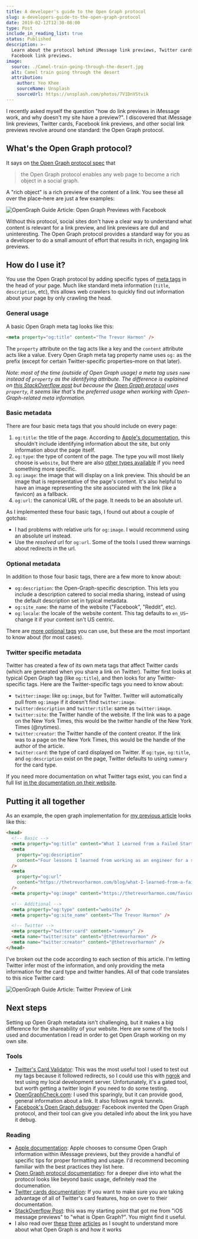 ```yaml
---
title: A developer's guide to the Open Graph protocol
slug: a-developers-guide-to-the-open-graph-protocol
date: 2019-02-12T12:30-08:00
type: Post
include_in_reading_list: true
status: Published
description: >-
  Learn about the protocol behind iMessage link previews, Twitter cards, and
  Facebook link previews.
image:
  source: ./Camel-train-going-through-the-desert.jpg
  alt: Camel train going through the desert
  attribution:
    author: Yeo Khee
    sourceName: Unsplash
    sourceUrl: https://unsplash.com/photos/7V1DnVStvik
---
```


I recently asked myself the question "how do link previews in iMessage work, and why doesn't my site have a preview?". I discovered that iMessage link previews, Twitter cards, Facebook link previews, and other social link previews revolve around one standard: the Open Graph protocol.

## What's the Open Graph protocol?

It says on [the Open Graph protocol spec][1] that

> the Open Graph protocol enables any web page to become a rich object in a social graph.

A "rich object" is a rich preview of the content of a link. You see these all over the place–here are just a few examples:

![OpenGraph Guide Article: Open Graph Previews with Facebook](./OpenGraph-Guide-Article-Open-Graph-Previews-with-Facebook.png)

Without this protocol, social sites don't have a clear way to understand what content is relevant for a link preview, and link previews are dull and uninteresting. The Open Graph protocol provides a standard way for you as a developer to do a small amount of effort that results in rich, engaging link previews.

## How do I use it?

You use the Open Graph protocol by adding specific types of [meta tags][2] in the head of your page. Much like standard meta information (`title`, `description`, etc), this allows web crawlers to quickly find out information about your page by only crawling the head.

### General usage

A basic Open Graph meta tag looks like this:

```html
<meta property="og:title" content="The Trevor Harmon" />
```

The `property` attribute on the tag acts like a key and the `content` attribute acts like a value. Every Open Graph meta tag property name uses `og:` as the prefix (except for certain Twitter-specific properties–more on that later).

_Note: most of the time (outside of Open Graph usage) a meta tag uses `name` instead of `property` as the identifying attribute. The difference is explained on [this StackOverflow post][3] but because the [Open Graph protocol][1] uses `property`, it seems like that's the preferred usage when working with Open-Graph-related meta information._

### Basic metadata

There are four basic meta tags that you should include on every page:

1. `og:title`: the title of the page. According to [Apple's documentation][4], this shouldn't include identifying information about the site, but only information about the page itself.
2. `og:type`: the type of content of the page. The type you will most likely choose is `website`, but there are also [other types available][5] if you need something more specific.
3. `og:image`: the image that will display on a link preview. This should be an image that is representative of the page's content. It's also helpful to have an image representing the site associated with the link (like a favicon) as a fallback.
4. `og:url`: the canonical URL of the page. It needs to be an absolute url.

As I implemented these four basic tags, I found out about a couple of gotchas:

- I had problems with relative urls for `og:image`. I would recommend using an absolute url instead.
- Use the _resolved_ url for `og:url`. Some of the tools I used threw warnings about redirects in the url.

### Optional metadata

In addition to those four basic tags, there are a few more to know about:

- `og:description`: the Open-Graph-specific description. This lets you include a description catered to social media sharing, instead of using the default description set in typical metadata.
- `og:site_name`: the name of the website ("Facebook", "Reddit", etc).
- `og:locale`: the locale of the website content. This tag defaults to `en_US`–change it if your content isn't US centric.

There are [more optional tags][1] you can use, but these are the most important to know about (for most cases).

### Twitter specific metadata

Twitter has created a few of its own meta tags that affect Twitter cards (which are generated when you share a link on Twitter). Twitter first looks at typical Open Graph tag (like `og:title`), and then looks for any Twitter-specific tags. Here are the Twitter-specific tags you need to know about:

- `twitter:image`: like `og:image`, but for Twitter. Twitter will automatically pull from `og:image` if it doesn't find `twitter:image`.
- `twitter:description` and `twitter:title`: same as `twitter:image`.
- `twitter:site`: the Twitter handle of the website. If the link was to a page on the New York Times, this would be the twitter handle of the New York Times (@nytimes).
- `twitter:creator`: the Twitter handle of the content creator. If the link was to a page on the New York Times, this would be the handle of the author of the article.
- `twitter:card`: the type of card displayed on Twitter. If `og:type`, `og:title`, and `og:description` exist on the page, Twitter defaults to using `summary` for the card type.

If you need more documentation on what Twitter tags exist, you can find a full list [in the documentation on their website][6].

## Putting it all together

As an example, the open graph implementation for [my previous article][7] looks like this:

```html
<head>
  <!-- Basic -->
  <meta property="og:title" content="What I Learned from a Failed Startup" />
  <meta
    property="og:description"
    content="Four lessons I learned from working as an engineer for a startup that ran out of cash and went bankrupt."
  />
  <meta
    property="og:url"
    content="https://thetrevorharmon.com/blog/what-I-learned-from-a-failed-startup/"
  />
  <meta property="og:image" content="https://thetrevorharmon.com/favicon.png" />

  <!-- Additional -->
  <meta property="og:type" content="website" />
  <meta property="og:site_name" content="The Trevor Harmon" />

  <!-- Twitter -->
  <meta property="twitter:card" content="summary" />
  <meta name="twitter:site" content="@thetrevorharmon" />
  <meta name="twitter:creator" content="@thetrevorharmon" />
</head>
```

I've broken out the code according to each section of this article. I'm letting Twitter infer most of the information, and only providing the meta information for the card type and twitter handles. All of that code translates to this nice Twitter card:

![OpenGraph Guide Article: Twitter Preview of Link](./OpenGraph-Guide-Article-Twitter-Preview-of-Link.png)

## Next steps

Setting up Open Graph metadata isn't challenging, but it makes a big difference for the shareability of your website. Here are some of the tools I used and documentation I read in order to get Open Graph working on my own site.

### Tools

- [Twitter's Card Validator][8]: This was the most useful tool I used to test out my tags because it followed redirects, so I could use this with [ngrok][9] and test using my local development server. Unfortunately, it's a gated tool, but worth getting a twitter login if you need to do some testing.
- [OpenGraphCheck.com][10]: I used this sparingly, but it can provide good, general information about a link. It also follows ngrok tunnels.
- [Facebook's Open Graph debugger][11]: Facebook invented the Open Graph protocol, and their tool can give you detailed info about the link you have it debug.

### Reading

- [Apple documentation][4]: Apple chooses to consume Open Graph information within iMessage previews, but they provide a handful of specific tips for proper formatting and usage. I'd recommend becoming familiar with the best practices they list here.
- [Open Graph protocol documentation][1]: for a deeper dive into what the protocol looks like beyond basic usage, definitely read the documenation.
- [Twitter cards documentation][12]: If you want to make sure you are taking advantage of all of Twitter's card features, hop on over to their documentation.
- [StackOverflow Post][13]: this was my starting point that got me from "iOS message previews" to "what is Open Graph?". You might find it useful.
- I also read over [these][14] [three][15] [articles][16] as I sought to understand more about what Open Graph is and how it works

[1]: http://ogp.me 'Open Graph Protocol'
[2]: https://searchenginewatch.com/2018/06/15/a-guide-to-html-and-meta-tags-in-2018/ 'A Guide to HTML and Meta Tags in 2018'
[3]: https://stackoverflow.com/questions/22350105/whats-the-difference-between-meta-name-and-meta-property "Stack Overflow article about Meta's 'name' and 'property' properties"
[4]: https://developer.apple.com/library/archive/technotes/tn2444/_index.html "Apple's documentation about using rich previews in iMessage"
[5]: http://ogp.me/#types 'Open Graph types'
[6]: https://developer.twitter.com/en/docs/tweets/optimize-with-cards/overview/markup "Twitter's documentation about their  Open Graph markup"
[7]: https://thetrevorharmon.com/blog/what-I-learned-from-a-failed-startup 'What I learned from a failed startup'
[8]: https://cards-dev.twitter.com/validator "Twitter's card validator tool"
[9]: https://ngrok.com 'A tool that makes temporarily exposing local develoment servers easy'
[10]: https://opengraphcheck.com 'A website dedicated to checking your open graph tags'
[11]: https://developers.facebook.com/tools/debug/sharing/ "Facebook's tool for debugging Open Graph tags"
[12]: https://developer.twitter.com/en/docs/tweets/optimize-with-cards/overview/abouts-cards "Twitter's documentation of an overview of their Cards"
[13]: https://stackoverflow.com/questions/38986140/ios10-messages-link-preview-image 'A Stack Overflow post that gives the basics of iMessage rich previews'
[14]: https://medium.freecodecamp.org/how-to-avoid-the-shaming-look-your-site-has-on-twitter-and-facebook-f2e8f4be568d 'How to avoid the shaming look your site has on twitter and facebook'
[15]: https://medium.com/@richardoosterhof/how-to-optimize-your-site-for-rich-previews-527ed13a6d69 'How to optimize your site for rich previews'
[16]: https://www.emergeinteractive.com/insights/detail/rich-video-previews-in-ios-macos-messages 'How to add iMessage Rich Video Previews to your website'
